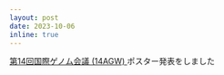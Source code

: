 ```yaml
---
layout: post
date: 2023-10-06
inline: true
---
```


[第14回国際ゲノム会議 (14AGW) ](https://www.14agw.jp/jp/index.html)ポスター発表をしました
